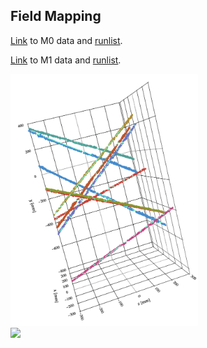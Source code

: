 ## Field Mapping

[Link](https://portal.nersc.gov/project/dune/data/Module0/TPC1+2/dataRuns/evdData/) to M0 data and
[runlist](https://portal.nersc.gov/project/dune/data/Module0/runlist.txt).
<br />

[Link](https://portal.nersc.gov/project/dune/data/Module1/reco/charge_only/) to M1 data and
[runlist](https://portal.nersc.gov/project/dune/data/Module1/runlist.txt).
<br />

<img src="https://github.com/alexdvornikov/M0/blob/main/AA_Crossers.png" width="300"/>
<br />

<img src="https://github.com/alexdvornikov/M0/blob/main/dx_mod1.gif" width="400"/>
<br />

<!-- <img src="https://github.com/alexdvornikov/M0/blob/main/tpc1.png" width="800"/> -->



